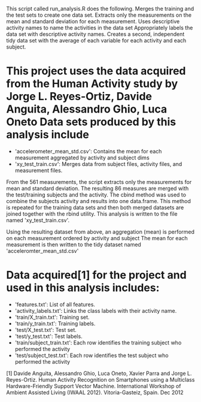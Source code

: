  This script called run_analysis.R does the following.
 Merges the training and the test sets to create one data set.
 Extracts only the measurements on the mean and standard deviation for each measurement. 
 Uses descriptive activity names to name the activities in the data set
 Appropriately labels the data set with descriptive activity names. 
 Creates a second, independent tidy data set with the average of each variable for each activity and each subject. 
 
 This project uses the data acquired from the Human Activity study by Jorge L. Reyes-Ortiz, Davide Anguita, Alessandro Ghio, Luca Oneto
Data sets produced by this analysis include
===========================================
- 'accelerometer_mean_std.csv': Contains the mean for each measurement aggregated by activity and subject dims
- 'xy_test_train.csv': Merges data from subject files, activity files, and measurement files.

From the 561 measurements, the script extracts only the measurements for mean and standard deviation.
The resulting 86 measures are merged with the test/training subjects and the activity.  The cbind method was used to combine the subjects activity and results into one data.frame.  This method is repeated for the training data sets and then both merged datasets are joined together with the rbind utility. This analysis is written to the file named 'xy_test_train.csv'.

Using the resulting dataset from above, an aggregation (mean) is performed on each measurement ordered by activity and subject
The mean for each measurement is then written to the tidy dataset named 'acceleromter_mean_std.csv'

Data acquired[1] for the project and used in this analysis includes:
=========================================
- 'features.txt': List of all features.
- 'activity_labels.txt': Links the class labels with their activity name.
- 'train/X_train.txt': Training set.
- 'train/y_train.txt': Training labels.
- 'test/X_test.txt': Test set.
- 'test/y_test.txt': Test labels.
- 'train/subject_train.txt': Each row identifies the training subject who performed the activity 
- 'test/subject_test.txt': Each row identifies the test subject who performed the activity 

[1] Davide Anguita, Alessandro Ghio, Luca Oneto, Xavier Parra and Jorge L. Reyes-Ortiz. Human Activity Recognition on Smartphones using a Multiclass Hardware-Friendly Support Vector Machine. International Workshop of Ambient Assisted Living (IWAAL 2012). Vitoria-Gasteiz, Spain. Dec 2012